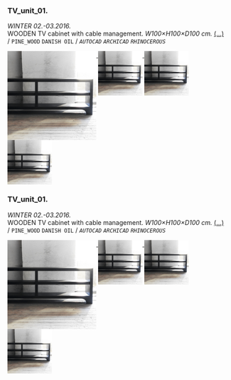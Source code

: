 ### TV_unit_01.  
_WINTER 02.-03.2016._  
WOODEN TV cabinet with cable management. _W100×H100×D100 cm._ [(...)](https://www.google.com)  
/
`PINE_WOOD`
`DANISH OIL`
/
_`AUTOCAD`_
_`ARCHICAD`_
_`RHINOCEROUS`_  

<a href="https://www.google.com">
	<img src="/projects/TVSet01/Preview.jpg" height="200" align="top"> <img src="/projects/TVSet01/Preview.jpg" height="100" align="top"> <img src="/projects/TVSet01/Preview.jpg" height="100" align="top"> <img src="/projects/TVSet01/Preview.jpg" height="100" align="top">
</a>


### TV_unit_01.  
_WINTER 02.-03.2016._  
WOODEN TV cabinet with cable management. _W100×H100×D100 cm._ [(...)](https://www.google.com)  
/
`PINE_WOOD`
`DANISH OIL`
/
_`AUTOCAD`_
_`ARCHICAD`_
_`RHINOCEROUS`_  

<a href="https://www.google.com">
	<img src="/projects/TVSet01/Preview.jpg" height="200" align="top"> <img src="/projects/TVSet01/Preview.jpg" height="100" align="top"> <img src="/projects/TVSet01/Preview.jpg" height="100" align="top"> <img src="/projects/TVSet01/Preview.jpg" height="100" align="top">
</a>
